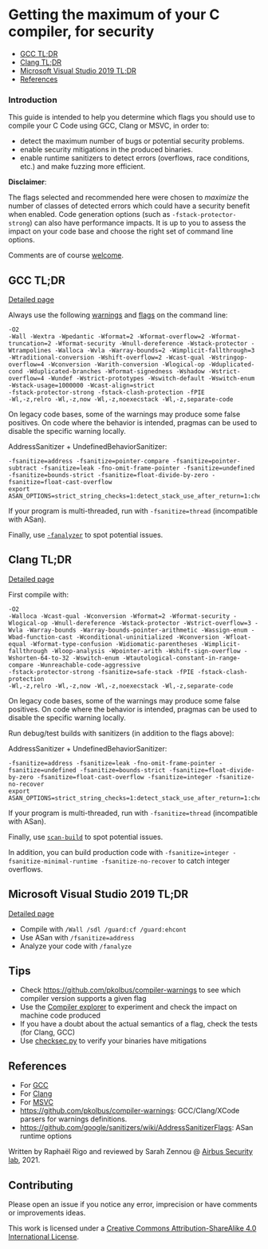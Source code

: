 # Getting the maximum of your C compiler, for security

- [GCC TL;DR](#gcc-tldr)
- [Clang TL;DR](#clang-tldr)
- [Microsoft Visual Studio 2019 TL;DR](#microsoft-visual-studio-2019-tldr)
- [References](#references)

### Introduction

This guide is intended to help you determine which flags you should use to
compile your C Code using GCC, Clang or MSVC, in order to:

* detect the maximum number of bugs or potential security problems.
* enable security mitigations in the produced binaries.
* enable runtime sanitizers to detect errors (overflows, race conditions, etc.) and make fuzzing more efficient.


**Disclaimer**:

The flags selected and recommended here were chosen to *maximize* the number of
classes of detected errors which could have a security benefit when enabled.
Code generation options (such as `-fstack-protector-strong`) can also have
performance impacts.  It is up to you to assess the impact on your code base
and choose the right set of command line options.


Comments are of course [welcome](https://github.com/airbus-seclab/c-compiler-security/issues).


## GCC TL;DR

[Detailed page](./gcc_compilation.md)

Always use the following [warnings](./gcc_compilation.md#warnings) and [flags](./gcc_compilation.md#compilation-flags) on the command line:
```
-O2
-Wall -Wextra -Wpedantic -Wformat=2 -Wformat-overflow=2 -Wformat-truncation=2 -Wformat-security -Wnull-dereference -Wstack-protector -Wtrampolines -Walloca -Wvla -Warray-bounds=2 -Wimplicit-fallthrough=3 -Wtraditional-conversion -Wshift-overflow=2 -Wcast-qual -Wstringop-overflow=4 -Wconversion -Warith-conversion -Wlogical-op -Wduplicated-cond -Wduplicated-branches -Wformat-signedness -Wshadow -Wstrict-overflow=4 -Wundef -Wstrict-prototypes -Wswitch-default -Wswitch-enum -Wstack-usage=1000000 -Wcast-align=strict
-fstack-protector-strong -fstack-clash-protection -fPIE 
-Wl,-z,relro -Wl,-z,now -Wl,-z,noexecstack -Wl,-z,separate-code
```

On legacy code bases, some of the warnings may produce some false positives. On
code where the behavior is intended, pragmas can be used to disable the specific
warning locally.

AddressSanitizer + UndefinedBehaviorSanitizer:
```
-fsanitize=address -fsanitize=pointer-compare -fsanitize=pointer-subtract -fsanitize=leak -fno-omit-frame-pointer -fsanitize=undefined -fsanitize=bounds-strict -fsanitize=float-divide-by-zero -fsanitize=float-cast-overflow
export ASAN_OPTIONS=strict_string_checks=1:detect_stack_use_after_return=1:check_initialization_order=1:strict_init_order=1:detect_invalid_pointer_pairs=2
```

If your program is multi-threaded, run with `-fsanitize=thread` (incompatible with ASan).

Finally, use [`-fanalyzer`](./gcc_compilation.md#code-analysis) to spot potential issues.

## Clang TL;DR

[Detailed page](./clang_compilation.md)

First compile with:

```
-O2
-Walloca -Wcast-qual -Wconversion -Wformat=2 -Wformat-security -Wlogical-op -Wnull-dereference -Wstack-protector -Wstrict-overflow=3 -Wvla -Warray-bounds -Warray-bounds-pointer-arithmetic -Wassign-enum -Wbad-function-cast -Wconditional-uninitialized -Wconversion -Wfloat-equal -Wformat-type-confusion -Widiomatic-parentheses -Wimplicit-fallthrough -Wloop-analysis -Wpointer-arith -Wshift-sign-overflow -Wshorten-64-to-32 -Wswitch-enum -Wtautological-constant-in-range-compare -Wunreachable-code-aggressive 
-fstack-protector-strong -fsanitize=safe-stack -fPIE -fstack-clash-protection
-Wl,-z,relro -Wl,-z,now -Wl,-z,noexecstack -Wl,-z,separate-code
```

On legacy code bases, some of the warnings may produce some false positives. On
code where the behavior is intended, pragmas can be used to disable the specific
warning locally.

Run debug/test builds with sanitizers (in addition to the flags above):

AddressSanitizer + UndefinedBehaviorSanitizer:
```
-fsanitize=address -fsanitize=leak -fno-omit-frame-pointer -fsanitize=undefined -fsanitize=bounds-strict -fsanitize=float-divide-by-zero -fsanitize=float-cast-overflow -fsanitize=integer -fsanitize-no-recover
export ASAN_OPTIONS=strict_string_checks=1:detect_stack_use_after_return=1:check_initialization_order=1:strict_init_order=1:detect_invalid_pointer_pairs=2
```

If your program is multi-threaded, run with `-fsanitize=thread` (incompatible with ASan).

Finally, use [`scan-build`](./clang_compilation.md#code-analysis) to spot potential issues.

In addition, you can build production code with `-fsanitize=integer -fsanitize-minimal-runtime -fsanitize-no-recover` to catch integer overflows.


## Microsoft Visual Studio 2019 TL;DR

[Detailed page](./msvc_compilation.md)

* Compile with `/Wall /sdl /guard:cf /guard:ehcont`
* Use ASan with `/fsanitize=address`
* Analyze your code with `/fanalyze`

## Tips

* Check <https://github.com/pkolbus/compiler-warnings> to see which compiler version supports a given flag
* Use the [Compiler explorer](https://godbolt.org/) to experiment and check the impact on machine code produced
* If you have a doubt about the actual semantics of a flag, check the tests (for Clang, GCC)
* Use [checksec.py](https://github.com/Wenzel/checksec.py) to verify your binaries have mitigations

## References

* For [GCC](./gcc_compilation.md#references)
* For [Clang](./clang_compilation.md#references)
* For [MSVC](./msvc_compilation.md#references)
* <https://github.com/pkolbus/compiler-warnings>: GCC/Clang/XCode parsers for warnings definitions.
* <https://github.com/google/sanitizers/wiki/AddressSanitizerFlags>: ASan runtime options


Written by Raphaël Rigo and reviewed by Sarah Zennou @ [Airbus Security lab](https://airbus-seclab.github.io), 2021.

## Contributing

Please open an issue if you notice any error, imprecision or have comments or improvements ideas.

This work is licensed under a
[Creative Commons Attribution-ShareAlike 4.0 International License][cc-by-sa].

[cc-by-sa]: http://creativecommons.org/licenses/by-sa/4.0/
